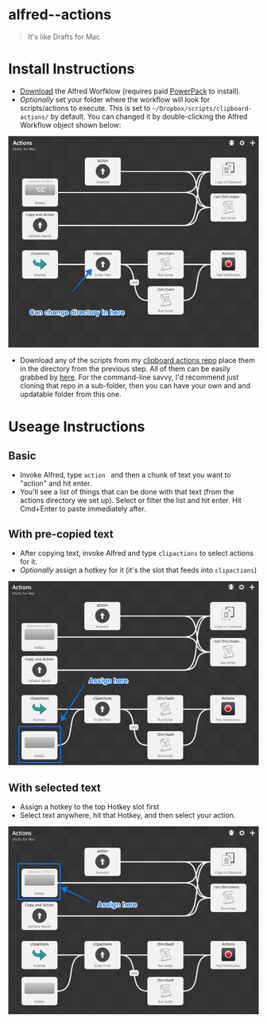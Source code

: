 alfred--actions
===============

> It's like Drafts for Mac

# Install Instructions

- [Download](https://github.com/EvanLovely/alfred--actions/blob/master/Alfred%20Workflow/Actions.alfredworkflow?raw=true) the Alfred Worfklow (requires paid [PowerPack](http://www.alfredapp.com/powerpack/) to install).
- *Optionally* set your folder where the workflow will look for scripts/actions to execute. This is set to `~/Dropbox/scripts/clipboard-actions/` by default. You can changed it by double-clicking the Alfred Workflow object shown below:

![Change Folder](https://raw.githubusercontent.com/EvanLovely/alfred--actions/master/readme-assets/how_to_change_default_folder.png)

- Download any of the scripts from my [clipboard actions repo](https://github.com/EvanLovely/clipboard-actions) place them in the directory from the previous step. All of them can be easily grabbed by [here](https://github.com/EvanLovely/clipboard-actions/archive/master.zip). For the command-line savvy, I'd recommend just cloning that repo in a sub-folder, then you can have your own and and updatable folder from this one.

# Useage Instructions

## Basic

- Invoke Alfred, type `action ` and then a chunk of text you want to "action" and hit enter.
- You'll see a list of things that can be done with that text (from the actions directory we set up). Select or filter the list and hit enter. Hit Cmd+Enter to paste immediately after.

## With pre-copied text

- After copying text, invoke Alfred and type `clipactions` to select actions for it. 
- *Optionally* assign a hotkey for it (it's the slot that feeds into `clipactions`)

![Hotkey for clipactions](https://raw.githubusercontent.com/EvanLovely/alfred--actions/master/readme-assets/hotkey_for_clipactions.png)

## With selected text

- Assign a hotkey to the top Hotkey slot first
- Select text anywhere, hit that Hotkey, and then select your action.

![Hotkey for selected text](https://raw.githubusercontent.com/EvanLovely/alfred--actions/master/readme-assets/hotkey_for_text_selection.png)
